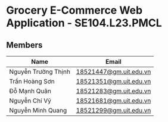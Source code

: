 # Grocery E-Commerce Web Application - SE104.L23.PMCL

## Members

| Name                | Email                  |
| ------------------- | ---------------------- |
| Nguyễn Trường Thịnh | 18521447@gm.uit.edu.vn |
| Trần Hoàng Sơn      | 18521351@gm.uit.edu.vn |
| Đỗ Mạnh Quân        | 18521283@gm.uit.edu.vn |
| Nguyễn Chí Vỹ       | 18521681@gm.uit.edu.vn |
| Nguyễn Minh Quang   | 18521299@gm.uit.edu.vn |
